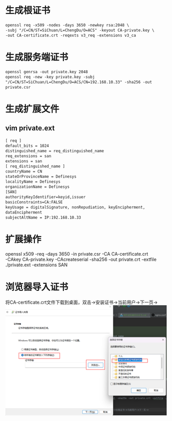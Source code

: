 # 生成根证书

```shell
openssl req -x509 -nodes -days 3650 -newkey rsa:2048 \
-subj "/C=CN/ST=SiChuan/L=ChengDu/O=ACS" -keyout CA-private.key \
-out CA-certificate.crt -reqexts v3_req -extensions v3_ca
```


# 生成服务端证书
```shell
openssl genrsa -out private.key 2048
openssl req -new -key private.key -subj "/C=CN/ST=SiChuan/L=ChengDu/O=ACS/CN=192.168.10.33" -sha256 -out private.csr
```


# 生成扩展文件
## vim private.ext
```text
[ req ]
default_bits = 1024
distinguished_name = req_distinguished_name
req_extensions = san
extensions = san
[ req_distinguished_name ]
countryName = CN
stateOrProvinceName = Definesys
localityName = Definesys
organizationName = Definesys
[SAN]
authorityKeyIdentifier=keyid,issuer
basicConstraints=CA:FALSE
keyUsage = digitalSignature, nonRepudiation, keyEncipherment, dataEncipherment
subjectAltName = IP:192.168.10.33
```
# 扩展操作
openssl x509 -req -days 3650 -in private.csr -CA CA-certificate.crt \
-CAkey CA-private.key -CAcreateserial -sha256 -out private.crt -extfile ./private.ext -extensions SAN

# 浏览器导入证书
将CA-certificate.crt文件下载到桌面，双击->安装证书->当前用户->下一页->
![img.png](img.png)